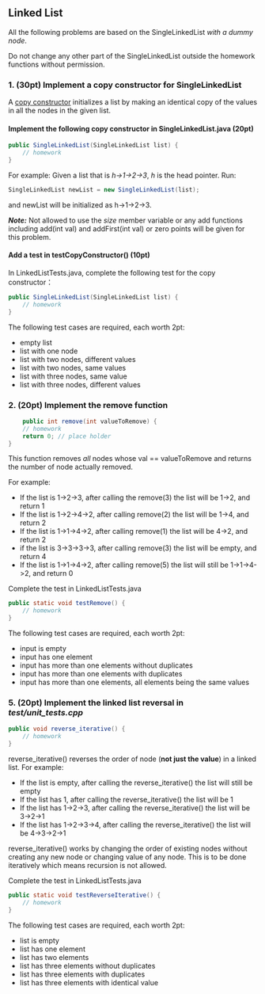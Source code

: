 ## Linked List

All the following problems are based on the SingleLinkedList *with a dummy node*. 

Do not change any other part of the SingleLinkedList outside the homework functions without permission.

### 1. (30pt) Implement a copy constructor for SingleLinkedList
A [copy constructor](https://www.baeldung.com/java-copy-constructor) initializes a list by making an identical copy of the values in all the nodes in the given list. 

#### Implement the following copy constructor in SingleLinkedList.java (20pt)
```java
public SingleLinkedList(SingleLinkedList list) {
    // homework
}
```

For example:
Given a list that is  *h->1->2->3*, *h* is the head pointer. Run:
```java
SingleLinkedList newList = new SingleLinkedList(list);
```
and newList will be initialized as h->1->2->3.

***Note:*** Not allowed to use the *size* member variable or any add functions including add(int val) and addFirst(int val) or zero points will be given for this problem.

#### Add a test in testCopyConstructor() (10pt)
In LinkedListTests.java, complete the following test for the copy constructor：
```java
public SingleLinkedList(SingleLinkedList list) {
    // homework
}
```
The following test cases are required, each worth 2pt:
- empty list
- list with one node
- list with two nodes, different values
- list with two nodes, same values
- list with three nodes, same value
- list with three nodes, different values

### 2. (20pt) Implement the remove function
```java
    public int remove(int valueToRemove) {
    // homework
    return 0; // place holder
}
```
This function removes *all* nodes whose val == valueToRemove and returns the number of node actually removed.

For example: 

- If the list is 1->2->3, after calling the remove(3) the list will be 1->2, and return 1
- If the list is 1->2->4->2, after calling remove(2) the list will be 1->4, and return 2
- If the list is 1->1->4->2, after calling remove(1) the list will be 4->2, and return 2
- if the list is 3->3->3->3, after calling remove(3) the list will be empty, and return 4
- If the list is 1->1->4->2, after calling remove(5) the list will still be 1->1->4->2, and return 0

Complete the test in LinkedListTests.java
```java
public static void testRemove() {
    // homework
}
```

The following test cases are required, each worth 2pt:

- input is empty
- input has one element
- input has more than one elements without duplicates
- input has more than one elements with duplicates
- input has more than one elements, all elements being the same values

### 5. (20pt) Implement the linked list reversal in ***test/unit_tests.cpp***
```java
public void reverse_iterative() {
    // homework 
}
```

reverse_iterative() reverses the order of node (**not just the value**) in a linked list. For example:

* If the list is empty, after calling the reverse_iterative() the list will still be empty
* If the list has 1, after calling the reverse_iterative() the list will be 1
* If the list has 1->2->3, after calling the reverse_iterative() the list will be 3->2->1
* If the list has 1->2->3->4, after calling the reverse_iterative() the list will be 4->3->2->1

reverse_iterative() works by changing the order of existing nodes without creating any new node or changing value of any node. This is to be done iteratively which means recursion is not allowed.

Complete the test in LinkedListTests.java
```java
public static void testReverseIterative() {
    // homework
}
```

The following test cases are required, each worth 2pt:

- list is empty
- list has one element
- list has two elements
- list has three elements without duplicates
- list has three elements with duplicates
- list has three elements with identical value
